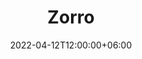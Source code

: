 ---
title: "Zorro"
image: "none.jpg"
description: "Zorro"
date: 2022-04-12T12:00:00+06:00
draft: false
---